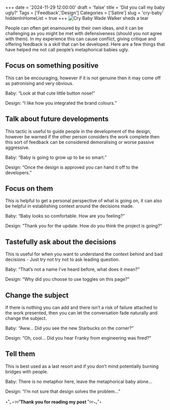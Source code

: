 +++
date = '2024-11-29 12:00:00'
draft = 'false'
title = 'Did you call my baby ugly?'
Tags = ['Feedback','Design']
Categories = ['Satire']
slug = 'cry-baby'
hiddenInHomeList = true
+++
![Cry Baby Wade Walker sheds a tear](/images/cry-baby.webp)

People can often get enamoured by their own ideas, and it can be challenging as you might be met with defensiveness (should you not agree with them). In my experience this can cause conflict, giving critique and offering feedback is a skill that can be developed. Here are a few things that have helped me not call people’s metaphorical babies ugly.

## Focus on something positive

This can be encouraging, however if it is not genuine then it may come off as patronising and very obvious.

Baby: “Look at that cute little button nose!”

Design: “I like how you integrated the brand colours.”

## Talk about future developments

This tactic is useful to guide people in the development of the design, however be warned if the other person considers the work complete then this sort of feedback can be considered demoralising or worse passive aggressive.

Baby: “Baby is going to grow up to be so smart.”

Design: “Once the design is approved you can hand it off to the developers.”

## Focus on them

This is helpful to get a personal perspective of what is going on, it can also be helpful in establishing context around the decisions made.

Baby: “Baby looks so comfortable. How are you feeling?”

Design: “Thank you for the update. How do you think the project is going?”

## Tastefully ask about the decisions

This is useful for when you want to understand the context behind and bad decisions - Just try not try not to ask leading question.

Baby: “That’s not a name I’ve heard before, what does it mean?”

Design: “Why did you choose to use toggles on this page?”

## Change the subject

If there is nothing you can add and there isn’t a risk of failure attached to the work presented, then you can let the conversation fade naturally and change the subject.

Baby: “Aww… Did you see the new Starbucks on the corner?”

Design: “Oh, cool… Did you hear Franky from engineering was fired?”

## Tell them

This is best used as a last resort and if you don’t mind potentially burning bridges with people.

Baby: There is no metaphor here, leave the metaphorical baby alone…

Design: “I’m not sure that design solves the problem…”

⋆˚｡⋆୨୧˚**Thank you for reading my post** ˚୨୧⋆｡˚⋆
